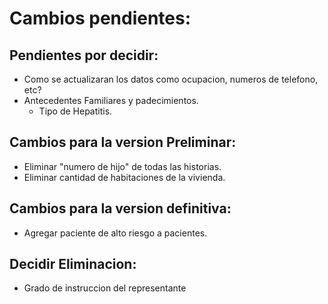 Cambios pendientes:
===================

Pendientes por decidir:
-----------------------
* Como se actualizaran los datos como ocupacion, numeros de telefono, etc?
* Antecedentes Familiares y padecimientos.
    * Tipo de Hepatitis.

Cambios para la version Preliminar:
------------------------------------
* Eliminar "numero de hijo" de todas las historias.
* Eliminar cantidad de habitaciones de la vivienda.

Cambios para la version definitiva:
------------------------------------
* Agregar paciente de alto riesgo a pacientes.

Decidir Eliminacion:
--------------------
* Grado de instruccion del representante
